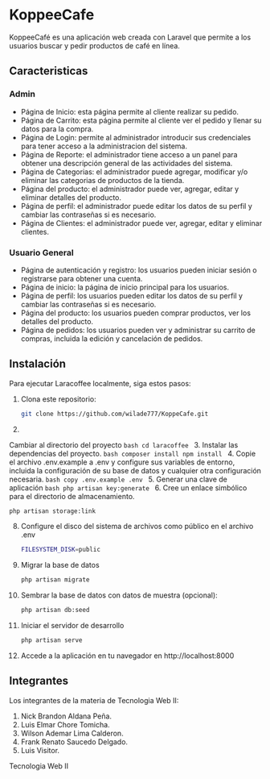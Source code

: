 # KoppeeCafe

KoppeeCafé es una aplicación web creada con Laravel que permite a los usuarios buscar y pedir productos de café en línea.

## Caracteristicas
### Admin
- Página de Inicio: esta página permite al cliente realizar su pedido.
- Página de Carrito: esta página permite al cliente ver el pedido y llenar su datos para la compra.
- Página de Login: permite al administrador introducir sus credenciales para tener acceso a la administracion del sistema.
- Página de Reporte: el administrador tiene acceso a un panel para obtener una descripción general de las actividades del sistema.
- Página de Categorias: el administrador puede agregar, modificar y/o eliminar las categorias de productos de la tienda.
- Página del producto: el administrador puede ver, agregar, editar y eliminar detalles del producto.
- Página de perfil: el administrador puede editar los datos de su perfil y cambiar las contraseñas si es necesario.
- Página de Clientes: el administrador puede ver, agregar, editar y eliminar clientes.

### Usuario General
- Página de autenticación y registro: los usuarios pueden iniciar sesión o registrarse para obtener una cuenta.
- Página de inicio: la página de inicio principal para los usuarios.
- Página de perfil: los usuarios pueden editar los datos de su perfil y cambiar las contraseñas si es necesario.
- Página del producto: los usuarios pueden comprar productos, ver los detalles del producto.
- Página de pedidos: los usuarios pueden ver y administrar su carrito de compras, incluida la edición y cancelación de pedidos.

## Instalación

Para ejecutar Laracoffee localmente, siga estos pasos:

1. Clona este repositorio:

   ```bash
   git clone https://github.com/wilade777/KoppeCafe.git
   ```
2. 
Cambiar al directorio del proyecto
    ```bash
    cd laracoffee
    ```
3. Instalar las dependencias del proyecto.
    ```bash
    composer install
    npm install
    ```
4. Copie el archivo .env.example a .env y configure sus variables de entorno, incluida la configuración de su base de datos y cualquier otra configuración necesaria.
    ```bash
    copy .env.example .env
    ```
5. Generar una clave de aplicación
    ```bash
    php artisan key:generate
    ```
6. Cree un enlace simbólico para el directorio de almacenamiento.
   ```bash
   php artisan storage:link
   ```
8. Configure el disco del sistema de archivos como público en el archivo .env
   ```bash
   FILESYSTEM_DISK=public
   ```
6. Migrar la base de datos
    ```bash
    php artisan migrate
    ```
7. Sembrar la base de datos con datos de muestra (opcional):
    ```bash
    php artisan db:seed
    ```
8. Iniciar el servidor de desarrollo
    ```bash
    php artisan serve
    ```
9. Accede a la aplicación en tu navegador en http://localhost:8000

## Integrantes
Los integrantes de la materia de Tecnologia Web II:
1. Nick Brandon Aldana Peña.
2. Luis Elmar Chore Tomicha.
3. Wilson Ademar Lima Calderon.
4. Frank Renato Saucedo Delgado.
5. Luis Visitor.




Tecnologia Web II
